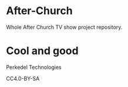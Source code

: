 # After-Church
 Whole After Church TV show project repository.
 
# Cool and good
Perkedel Technologies

CC4.0-BY-SA
